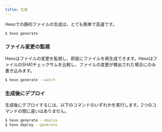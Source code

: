 ```yaml
---
title: 生成
---
```

Hexoでの静的ファイルの生成は、とても簡単で高速です。

``` bash
$ hexo generate
```

### ファイル変更の監視

Hexoはファイルの変更を監視し、即座にファイルを再生成できます。HexoはファイルのSHA1チェックサムを比較し、ファイルの変更が検出された場合にのみ書き込みます。

``` bash
$ hexo generate --watch
```

### 生成後にデプロイ

生成後にデプロイするには、以下のコマンドのいずれかを実行します。2つのコマンドの間に違いはありません。

``` bash
$ hexo generate --deploy
$ hexo deploy --generate
```
